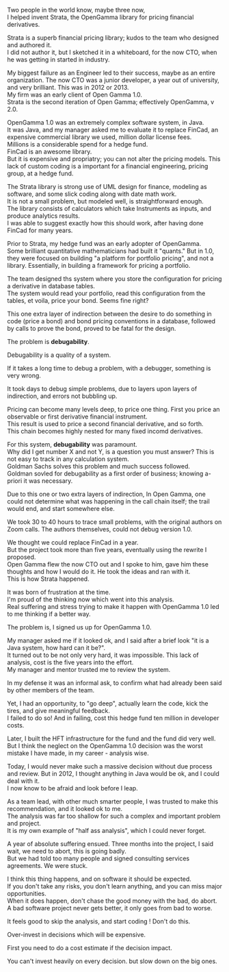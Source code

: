 Two people in the world know, maybe three now,  
I helped invent Strata, the OpenGamma library for pricing financial derivatives.

Strata is a superb financial pricing library; kudos to the team who designed and authored it.  
I did not author it, but I sketched it in a whiteboard, for the now CTO, 
when he was getting in started in industry.

My biggest failure as an Engineer led to their success, 
maybe as an entire organization.  The now CTO was a junior developer, 
a year out of university, and very brilliant.  This was in 2012 or 2013.  
My firm was an early client of Open Gamma 1.0.  
Strata is the second iteration of Open Gamma; effectively OpenGamma, v 2.0.

OpenGamma 1.0 was an extremely complex software system, in Java.  
It was Java, and my manager asked me to evaluate it to replace FinCad, 
an expensive commercial library we used, million dollar license fees.  
Millions is a considerable spend for a hedge fund.  
FinCad is an awesome library.  
But it is expensive and propriatry; you can not alter the pricing models.
This lack of custom coding is a important for a financial engineering, pricing group, 
at a hedge fund.

The Strata library is strong use of UML design for finance, modeling as software, 
and some slick coding along with date math work.  
It is not a small problem, but modeled well, is straightforward enough.  
The library consists of calculators which take Instruments as inputs, 
and produce analytics results.  
I was able to suggest exactly how this should work, after having done FinCad for many years.

Prior to Strata, my hedge fund was an early adopter of OpenGamma.  
Some brilliant quantitative mathematicians had built it "quants." 
But in 1.0, they were focused on building "a platform for portfolio pricing", 
and not a library.  Essentially, in building a framework for pricing a portfolio.

The team designed ths system where you store  the configuration for pricing a 
derivative in database tables.  
The system would read your portfolio, read this configuration from the tables, 
et voila, price your bond.  Seems fine right?

This one extra layer of indirection between the desire 
to do something in code (price a bond) and bond pricing conventions in a database, 
followed by calls to prove the bond, proved to be fatal for the design.  

The problem is **debugability**.  

Debugability is a quality of a system.  

If it takes a long time to debug a problem, with a debugger, something is very wrong.  

It took days to debug simple problems, due to layers 
upon layers of indirection, and errors not bubbling up.  

Pricing can become many levels deep, to price one thing.
First you price an observable or first derivative financial instrument.  
This result is used to price a second financial derivative, and so forth.  
This chain becomes highly nested for many fixed incomd derivatives.

For this system, **debugability** was paramount.  
Why did I get number X and not Y, is a question you must answer? 
This is not easy to track in any calculation system.  
Goldman Sachs solves this problem and much success followed.  
Goldman sovled for debugability as a first order of business; knowing a-priori it was necessary.

Due to this one or two extra layers of indirection, 
In Open Gamma, one could not determine what was happening in the call chain itself; the trail would end, and start somewhere else.  

We took 30 to 40 hours to trace small problems, with the original authors on Zoom calls.
The authors themselves, could not debug version 1.0.

We thought we could replace FinCad in a year.  
But the project took more than five years, eventually using the rewrite I proposed.  
Open Gamma flew the now CTO out and I spoke to him, 
gave him these thoughts and how I would do it.  He took the ideas and ran with it.  
This is how Strata happened.  

It was born of frustration at the time.  
I'm proud of the thinking now which went into this analysis.  
Real suffering and stress trying to make it happen with OpenGamma 1.0 
led to me thinking if a better way.

The problem is, I signed us up for OpenGamma 1.0.  

My manager asked me if it looked ok, and I said
after a brief look "it is a Java system, how hard can it be?".  
It turned out to be not only very hard, it was impossible.  This lack of analysis, cost is the five years into the effort.  
My manager and mentor trusted me to review the system.  

In my defense it was an informal ask, to confirm what had already been said
by other members of the team.

Yet, I had an opportunity, to "go deep", actually learn the code, 
kick the tires, and give meaningful feedback.  
I failed to do so!  And in failing, cost this 
hedge fund ten million in developer costs. 

Later, I built the HFT infrastructure for the fund 
and the fund did very well.  
But I think the neglect on the OpenGamma 1.0 decision was the worst mistake
I have made, in my career - analysis wise.

Today, I would never make such a massive decision without 
due process and review.  But in 2012, 
I thought anything in Java would be ok, and I could deal with it.  
I now know to be afraid and look before I leap.

As a team lead, with other much smarter people, 
I was trusted to make this recommendation, and it looked ok to me.  
The analysis was far too shallow for such a complex
and important problem and project.  
It is my own example of "half ass analysis", which I could never forget. 

 A year of absolute suffering ensued.  Three months into the project, 
 I said wait, we need to abort, this is going badly.  
 But we had told too many people 
 and signed consulting services agreements.  We were stuck.

I think this thing happens, and on software it should be expected.  
If you don't take any risks, 
you don't learn anything, 
and you can miss major opportunities.  
When it does happen, don't chase the good money with the bad, do abort.  
A bad software project never gets better, it only goes from bad to worse.

It feels good to skip the analysis, and start coding !  Don't do this.

Over-invest in decisions which will be expensive.

First you need to do a cost estimate if the decision impact.

You can't invest heavily on every decision. but slow down on the big ones.







